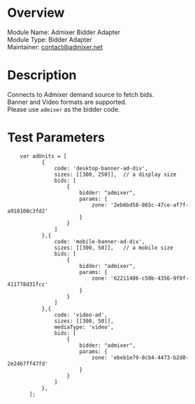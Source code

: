 # Overview

Module Name: Admixer Bidder Adapter  
Module Type: Bidder Adapter  
Maintainer: contact@admixer.net  

# Description

Connects to Admixer demand source to fetch bids.  
Banner and Video formats are supported.  
Please use ```admixer``` as the bidder code.  

# Test Parameters
```
    var adUnits = [
           {
               code: 'desktop-banner-ad-div',
               sizes: [[300, 250]],  // a display size
               bids: [
                   {
                       bidder: "admixer",
                       params: {
                           zone: '2eb6bd58-865c-47ce-af7f-a918108c3fd2'
                       }
                   }
               ]
           },{
               code: 'mobile-banner-ad-div',
               sizes: [[300, 50]],   // a mobile size
               bids: [
                   {
                       bidder: "admixer",
                       params: {
                           zone: '62211486-c50b-4356-9f0f-411778d31fcc'
                       }
                   }
               ]
           },{
               code: 'video-ad',
               sizes: [[300, 50]],
               mediaType: 'video',
               bids: [
                   {
                       bidder: "admixer",
                       params: {
                           zone: 'ebeb1e79-8cb4-4473-b2d0-2e24b7ff47fd'
                       }
                   }
               ]
           },
       ];
```
